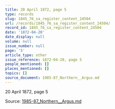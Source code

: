 ```yaml
---
title: 20 April 1872, page 5
type: records
slug: 1845_76_sa_register_content_24504
url: /records/1845_76_sa_register_content_24504/
record_id: 1845_76_sa_register_content_24504
date: '1872-04-20'
date_display: null
volume: null
issue_number: null
page: '5'
article_type: other
issue_reference: 1872-04-20, page 5
people_mentioned: []
places_mentioned: []
topics: []
source_document: 1985-87_Northern__Argus.md
---
```


20 April 1872, page 5

Source: [1985-87_Northern__Argus.md](/downloads/markdown/1985-87_Northern__Argus.md)
